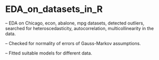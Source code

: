 # EDA_on_datasets_in_R

– EDA on Chicago, econ, abalone, mpg datasets, detected outliers, searched for heteroscedasticity, autocorrelation, multicollinearity in the data.

– Checked for normality of errors of Gauss-Markov assumptions.

– Fitted suitable models for different data.
